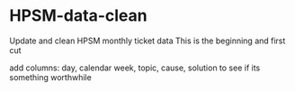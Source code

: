 # HPSM-data-clean
Update and clean HPSM monthly ticket data
This is the beginning and first cut

add columns: day, calendar week, topic, cause, solution to see if its something worthwhile

